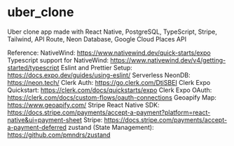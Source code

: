 # uber_clone

Uber clone app made with React Native, PostgreSQL, TypeScript, Stripe, Tailwind, API Route, Neon Database, Google Cloud Places API

Reference:
NativeWind: https://www.nativewind.dev/quick-starts/expo
Typescript support for NativeWind: https://www.nativewind.dev/v4/getting-started/typescript
Eslint and Prettier Setup: https://docs.expo.dev/guides/using-eslint/
Serverless NeonDB: https://neon.tech/
Clerk Auth: https://go.clerk.com/DtiSBEI
Clerk Expo Quickstart: https://clerk.com/docs/quickstarts/expo
Clerk Expo OAuth: https://clerk.com/docs/custom-flows/oauth-connections
Geoapify Map: https://www.geoapify.com/
Stripe React Native SDK: https://docs.stripe.com/payments/accept-a-payment?platform=react-native&ui=payment-sheet
Stripe: https://docs.stripe.com/payments/accept-a-payment-deferred
zustand (State Management): https://github.com/pmndrs/zustand
